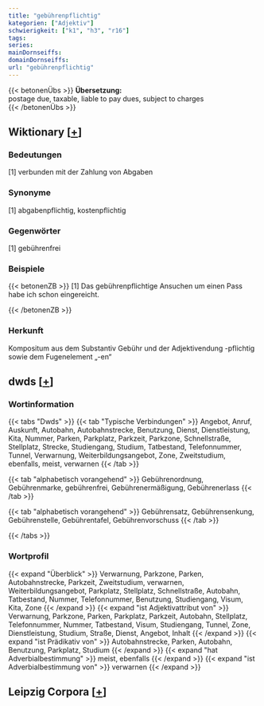 ```yaml
---
title: "gebührenpflichtig"
kategorien: ["Adjektiv"]
schwierigkeit: ["k1", "h3", "r16"]
tags:
series:
mainDornseiffs:
domainDornseiffs:
url: "gebührenpflichtig"
---
```


{{< betonenÜbs >}}
**Übersetzung:**  
postage due, taxable, liable to pay dues, subject  to charges  
{{< /betonenÜbs >}}

## Wiktionary [[+](https://de.wiktionary.org/wiki/gebührenpflichtig)]

### Bedeutungen
[1] verbunden mit der Zahlung von Abgaben  

### Synonyme
[1] abgabenpflichtig, kostenpflichtig  

### Gegenwörter
[1] gebührenfrei  

### Beispiele
{{< betonenZB >}}
[1] Das gebührenpflichtige Ansuchen um einen Pass habe ich schon eingereicht.  

{{< /betonenZB >}}
### Herkunft
Kompositum aus dem Substantiv Gebühr und der Adjektivendung -pflichtig sowie dem Fugenelement „-en“  



## dwds [[+](https://www.dwds.de/wb/gebührenpflichtig)]

### Wortinformation
{{< tabs "Dwds" >}}
{{< tab "Typische Verbindungen" >}}
Angebot, Anruf, Auskunft, Autobahn, Autobahnstrecke, Benutzung, Dienst, Dienstleistung, Kita, Nummer, Parken, Parkplatz, Parkzeit, Parkzone, Schnellstraße, Stellplatz, Strecke, Studiengang, Studium, Tatbestand, Telefonnummer, Tunnel, Verwarnung, Weiterbildungsangebot, Zone, Zweitstudium, ebenfalls, meist, verwarnen
{{< /tab >}}

{{< tab "alphabetisch vorangehend" >}}
Gebührenordnung, Gebührenmarke, gebührenfrei, Gebührenermäßigung, Gebührenerlass
{{< /tab >}}

{{< tab "alphabetisch vorangehend" >}}
Gebührensatz, Gebührensenkung, Gebührenstelle, Gebührentafel, Gebührenvorschuss
{{< /tab >}}

{{< /tabs >}}

### Wortprofil
{{< expand "Überblick" >}} Verwarnung, Parkzone, Parken, Autobahnstrecke, Parkzeit, Zweitstudium, verwarnen, Weiterbildungsangebot, Parkplatz, Stellplatz, Schnellstraße, Autobahn, Tatbestand, Nummer, Telefonnummer, Benutzung, Studiengang, Visum, Kita, Zone {{< /expand >}}
{{< expand "ist Adjektivattribut von" >}} Verwarnung, Parkzone, Parken, Parkplatz, Parkzeit, Autobahn, Stellplatz, Telefonnummer, Nummer, Tatbestand, Visum, Studiengang, Tunnel, Zone, Dienstleistung, Studium, Straße, Dienst, Angebot, Inhalt {{< /expand >}}
{{< expand "ist Prädikativ von" >}} Autobahnstrecke, Parken, Autobahn, Benutzung, Parkplatz, Studium {{< /expand >}}
{{< expand "hat Adverbialbestimmung" >}} meist, ebenfalls {{< /expand >}}
{{< expand "ist Adverbialbestimmung von" >}} verwarnen {{< /expand >}}

## Leipzig Corpora [[+](https://corpora.uni-leipzig.de/en/res?word=gebührenpflichtig&corpusId=deu_newscrawl-public_2018)]

